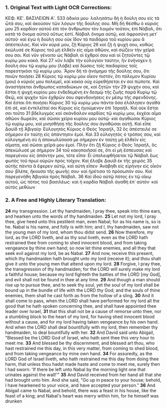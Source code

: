 ### 1. Original Text with Light OCR Corrections:

ΚΕΦ. ΚΕʹ. ΒΑΣΙΛΕΙΩΝ Αʹ. 533
ἀδικία μου· λαλησάτω δὴ ἡ δούλη σου εἰς τὰ ὦτά σου, καὶ ἀκούσον τῶν λόγων τῆς δούλης σου. Μὴ δὴ θέσθω ὁ κύριός μου 25
καρδίαν αὐτοῦ ἐπὶ τὸν ἄνθρωπον τὸν λοιμὸν τοῦτον, ἐπὶ Νάβαλ,
ὅτι κατὰ τὸ ὄνομα αὐτοῦ οὕτως ἐστί. Νάβαλ ὄνομα αὐτῷ, καὶ
ἀφροσύνη μετ᾿ αὐτοῦ· καὶ ἐγὼ ἡ δούλη σου οὐκ ἴδον τὰ παιδάρια τοῦ κυρίου μου ἃ ἀπέστειλας. Καὶ νῦν κύριέ μου, ζῇ Κύριος 26
καὶ ζῇ ἡ ψυχή σου, καθὼς ἐκώλυσέ σε Κύριος τοῦ μὴ ἐλθεῖν εἰς
αἷμα ἀθῶον, καὶ σώζειν τὴν χεῖρά σου σοι. Καὶ νῦν γένοιτο ὡς
Νάβαλ οἱ ἐχθροί σου καὶ οἱ ζητοῦντες τῷ κυρίῳ μου κακά. Καὶ 27
νῦν λάβε τὴν εὐλογίαν ταύτην, ἣν ἐνήνοχεν ἡ δούλη σου τῷ κυρίῳ μου (λάβε) καὶ δώσεις τοῖς παιδαρίοις τοῖς παρεστηκόσι τῷ κυρίῳ μου. Ἄρον δὴ τὸ ἀνόμημα τῆς δούλης σου, ὅτι ποιῶν ποιήσει 28
Κύριος τῷ κυρίῳ μου οἶκον πιστόν, ὅτι πόλεμον Κυρίου (μου)
ὁ κύριός μου πολεμεῖ, καὶ κακία οὐχ εὑρεθήσεται ἐν σοὶ πώποτε. Καὶ ἀναστήσεται ἄνθρωπος καταδιώκων σε, καὶ ζητῶν τὴν 29
ψυχήν σου, καὶ ἔσται ἡ ψυχὴ κυρίου μου ἐνδεδεμένη ἐν δεσμῷ
τῆς ζωῆς παρὰ Κυρίῳ τῷ Θεῷ, καὶ ψυχὴν τῶν ἐχθρῶν σου σφενδονήσεις ἐν μέσῳ τῆς σφενδόνης. Καὶ ἔσται ὅτι ποιήσει Κύριος 30
τῷ κυρίῳ μου πάντα ὅσα ἐλάλησεν ἀγαθὰ ἐπὶ σέ, καὶ ἐντελεῖταί
σοι Κύριος εἰς ἡγούμενον ἐπὶ Ἰσραήλ. Καὶ οὐκ ἔσται σοι τοῦτο 31
βδελυγμὸς καὶ σκάνδαλον καρδίας τῷ κυρίῳ μου, ἐκχέαι αἷμα ἀθῶον δωρεάν, καὶ σῶσαι χεῖρα κυρίου μου αὐτῷ· καὶ ἀγαθώσαι
Κύριος τῷ κυρίῳ μου, καὶ μνησθήσῃ τῆς δούλης σου ἀγαθῶσαι αὐτῇ. Καὶ εἶπε Δαυὶδ τῇ Ἀβιγαίᾳ· Εὐλογητὸς Κύριος ὁ Θεὸς Ἰσραήλ, 32
ὃς ἀπέστειλέ σε σήμερον ἐν ταύτῃ εἰς ἀπάντησιν ἐμοί. Καὶ 33
εὐλογητὸς ὁ τρόπος σου, καὶ εὐλογημένη σὺ ἡ ἀποκωλύσασά με
σήμερον ἐν ταύτῃ μὴ ἐλθεῖν εἰς αἵματα, καὶ σῶσαι χεῖρά μου ἐμοί. Πλὴν ὅτι ζῇ Κύριος ὁ Θεὸς Ἰσραήλ, ὃς ἀπεκώλυσέ με σήμερον 34
τοῦ κακοποιῆσαί σε, ὅτι εἰ μὴ ἔσπευσας καὶ παρεγένου εἰς
ἀπάντην μου, τότε εἶπα· Εἰ ὑπολειφθήσεται τῷ Νάβαλ ἕως φωτὸς τοῦ πρωὶ οὐρῶν πρὸς τοῖχον. Καὶ ἔλαβε Δαυὶδ ἐκ τῆς χειρὸς 35
αὐτῆς πάντα ἃ ἔφερεν αὐτῷ, καὶ αὐτὴ εἶπεν· Ἀνάβηθι εἰς
εἰρήνην εἰς οἶκόν σου· βλέπε, ἤκουσα τῆς φωνῆς σου· καὶ ἠρέτισα τὸ πρόσωπόν σου. Καὶ παρεγενήθη Ἀβιγαία πρὸς Νάβαλ. 36
Καὶ ἰδοὺ αὐτῷ πότος ἐν τῷ οἴκῳ αὐτοῦ, ὡς πότος τοῦ βασιλέως·
καὶ ἡ καρδία Νάβαλ ἀγαθὴ ἐπ᾿ αὐτόν· καὶ αὐτὸς μεθύων

### 2. A Free and Highly Literary Translation:

**24** my transgression. Let thy handmaiden, I pray thee, speak into thine ears, and hearken unto the words of thy handmaiden.
**25** Let not my lord, I pray thee, give heed unto this pestilent man, even Nabal; for as his name is, so is he. Nabal is his name, and folly is with him; and I, thy handmaiden, saw not the young men of my lord, whom thou didst send.
**26** Now therefore, my lord, as the LORD liveth, and as thy soul liveth, even as the LORD hath restrained thee from coming to shed innocent blood, and from taking vengeance by thine own hand; so now let thine enemies, and all they that seek evil against my lord, be as Nabal.
**27** And now, receive this present, which thy handmaiden hath brought unto my lord (receive it); and thou shalt give it unto the young men that attend upon my lord.
**28** Forgive, I pray thee, the transgression of thy handmaiden; for the LORD will surely make my lord a faithful house; because my lord fighteth the battles of the LORD [my God], and evil shall not be found in thee at any time.
**29** And though a man should rise up to pursue thee, and to seek thy soul, yet the soul of my lord shall be bound up in the bundle of life with the LORD thy God; and the souls of thine enemies, them shall he cast forth as from the hollow of a sling.
**30** And it shall come to pass, when the LORD shall have performed for my lord all the good that he hath spoken concerning thee, and shall have appointed thee leader over Israel,
**31** that this shall not be a cause of remorse unto thee, nor a stumbling block to the heart of my lord, for having shed innocent blood without a cause, and for my lord having taken vengeance by his own hand. And when the LORD shall deal bountifully with my lord, then remember thy handmaiden, to deal bountifully with her.
**32** And David said unto Abigail, "Blessed be the LORD God of Israel, who hath sent thee this very hour to meet me.
**33** And blessed be thy discernment, and blessed art thou, who hast restrained me this day, in this very matter, from coming to shed blood, and from taking vengeance by mine own hand.
**34** For assuredly, as the LORD God of Israel liveth, who hath restrained me this day from doing thee harm, that unless thou hadst made haste and come to meet me, surely then I had sworn: 'If there be left unto Nabal by the morning light one that urinates against the wall!'"
**35** And David received from her hand all that she had brought unto him. And she said, "Go up in peace to your house; behold, I have hearkened to your voice, and have accepted your person."
**36** And Abigail came to Nabal; and behold, there was a feast in his house, like the feast of a king; and Nabal's heart was merry within him, for he himself was drunken